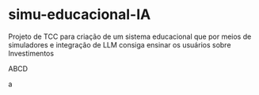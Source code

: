 # simu-educacional-IA

Projeto de TCC para criação de um sistema educacional que por meios de simuladores e integração de LLM consiga ensinar os usuários sobre Investimentos


ABCD

a